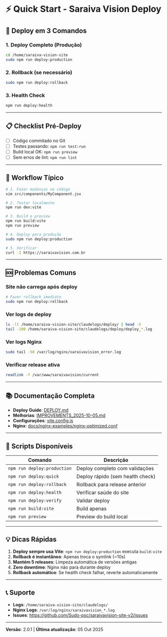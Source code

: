 # ⚡ Quick Start - Saraiva Vision Deploy

## 🚀 Deploy em 3 Comandos

### 1. Deploy Completo (Produção)
```bash
cd /home/saraiva-vision-site
sudo npm run deploy:production
```

### 2. Rollback (se necessário)
```bash
sudo npm run deploy:rollback
```

### 3. Health Check
```bash
npm run deploy:health
```

---

## 📋 Checklist Pré-Deploy

- [ ] Código commitado no Git
- [ ] Testes passando: `npm run test:run`
- [ ] Build local OK: `npm run preview`
- [ ] Sem erros de lint: `npm run lint`

---

## 🔄 Workflow Típico

```bash
# 1. Fazer mudanças no código
vim src/components/MyComponent.jsx

# 2. Testar localmente
npm run dev:vite

# 3. Build e preview
npm run build:vite
npm run preview

# 4. Deploy para produção
sudo npm run deploy:production

# 5. Verificar
curl -I https://saraivavision.com.br
```

---

## 🆘 Problemas Comuns

### Site não carrega após deploy
```bash
# Fazer rollback imediato
sudo npm run deploy:rollback
```

### Ver logs de deploy
```bash
ls -lt /home/saraiva-vision-site/claudelogs/deploy/ | head -5
tail -100 /home/saraiva-vision-site/claudelogs/deploy/deploy_*.log
```

### Ver logs Nginx
```bash
sudo tail -50 /var/log/nginx/saraivavision_error.log
```

### Verificar release ativa
```bash
readlink -f /var/www/saraivavision/current
```

---

## 📚 Documentação Completa

- **Deploy Guide**: [DEPLOY.md](DEPLOY.md)
- **Melhorias**: [IMPROVEMENTS_2025-10-05.md](IMPROVEMENTS_2025-10-05.md)
- **Configurações**: [vite.config.js](vite.config.js)
- **Nginx**: [docs/nginx-examples/nginx-optimized.conf](docs/nginx-examples/nginx-optimized.conf)

---

## 🔧 Scripts Disponíveis

| Comando | Descrição |
|---------|-----------|
| `npm run deploy:production` | Deploy completo com validações |
| `npm run deploy:quick` | Deploy rápido (sem health check) |
| `npm run deploy:rollback` | Rollback para release anterior |
| `npm run deploy:health` | Verificar saúde do site |
| `npm run deploy:verify` | Validar deploy |
| `npm run build:vite` | Build apenas |
| `npm run preview` | Preview do build local |

---

## 💡 Dicas Rápidas

1. **Deploy sempre usa Vite**: `npm run deploy:production` executa `build:vite`
2. **Rollback é instantâneo**: Apenas troca o symlink (~10s)
3. **Mantém 5 releases**: Limpeza automática de versões antigas
4. **Zero downtime**: Nginx não para durante deploy
5. **Rollback automático**: Se health check falhar, reverte automaticamente

---

## 📞 Suporte

- **Logs**: `/home/saraiva-vision-site/claudelogs/`
- **Nginx Logs**: `/var/log/nginx/saraivavision_*.log`
- **Issues**: https://github.com/Sudo-psc/saraivavision-site-v2/issues

---

**Versão**: 2.0.1 | **Última atualização**: 05 Out 2025
